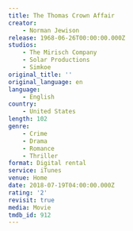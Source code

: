 ```yaml
---
title: The Thomas Crown Affair
creator:
    - Norman Jewison
release: 1968-06-26T00:00:00.000Z
studios:
    - The Mirisch Company
    - Solar Productions
    - Simkoe
original_title: ''
original_language: en
language:
    - English
country:
    - United States
length: 102
genre:
    - Crime
    - Drama
    - Romance
    - Thriller
format: Digital rental
service: iTunes
venue: Home
date: 2018-07-19T04:00:00.000Z
rating: '2'
revisit: true
media: Movie
tmdb_id: 912
---
```



